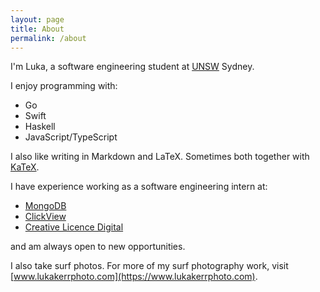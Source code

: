 ```yaml
---
layout: page
title: About
permalink: /about
---
```


I'm Luka, a software engineering student at [UNSW](https://www.unsw.edu.au) Sydney.

I enjoy programming with:

* Go
* Swift
* Haskell
* JavaScript/TypeScript

I also like writing in Markdown and LaTeX. Sometimes both together with [KaTeX](https://katex.org).

I have experience working as a software engineering intern at:

- [MongoDB](https://www.mongodb.com)
- [ClickView](https://www.clickview.com.au)
- [Creative Licence Digital](https://www.creativelicence.com.au)

and am always open to new opportunities.

I also take surf photos. For more of my surf photography work, visit [www.lukakerrphoto.com](https://www.lukakerrphoto.com).